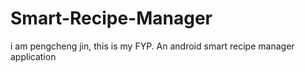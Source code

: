 # Smart-Recipe-Manager
i am pengcheng jin, this is my FYP. An android smart recipe manager application
